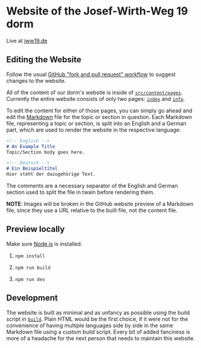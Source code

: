 # Website of the Josef-Wirth-Weg 19 dorm

Live at [jww19.de](https://jww19.de/en/index.html)

## Editing the Website

Follow the usual [GitHub "fork and pull request" workflow](https://docs.github.com/en/get-started/quickstart/contributing-to-projects) to suggest changes to the website.

All of the content of our dorm's website is inside of [`src/content/pages`](https://github.com/Haussprecher-JWW19/jww19-website/tree/main/src/content/pages). Currently the entire website consists of only two pages: [`index`](https://github.com/Haussprecher-JWW19/jww19-website/tree/main/src/content/pages/index) and [`info`](https://github.com/Haussprecher-JWW19/jww19-website/tree/main/src/content/pages/info).

To edit the content for either of those pages, you can simply go ahead and edit the [Markdown](https://www.markdowntutorial.com/) file for the topic or section in question. Each Markdown file, representing a topic or section, is split into an English and a German part, which are used to render the website in the respective language:
```markdown
<!-- English -->
# An Example Title
Topic/Section body goes here.

<!-- Deutsch -->
# Ein Beispieltitel
Hier steht der dazugehörige Text.
```

The comments are a necessary separator of the English and German section used to split the file in twain before rendering them.

**NOTE**: Images will be broken in the GitHub website preview of a Markdown file, since they use a URL relative to the built file, not the content file.

## Preview locally

Make sure [Node.js](https://nodejs.org) is installed.
1. ```shell
   npm install
   ```
2. ```shell
   npm run build
   ```
3. ```shell
   npm run dev
   ```

## Development

The website is built as minimal and as unfancy as possible using the build script in [`build`](https://github.com/Haussprecher-JWW19/jww19-website/tree/main/build). Plain HTML would be the first choice, if it were not for the convenience of having multiple languages side by side in the same Markdown file using a custom build script. Every bit of added fanciness is more of a headache for the next person that needs to maintain this website.
